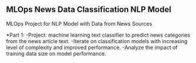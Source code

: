 

## MLOps News Data Classification NLP Model
MLOps Project for NLP Model with Data from News Sources

*Part 1:
  -Project: machine learning text classifier to predict news categories from the news article text.
    -Iterate on classification models with increasing level of complexity and improved performance.
    -Analyze the impact of training data size on model performance.
